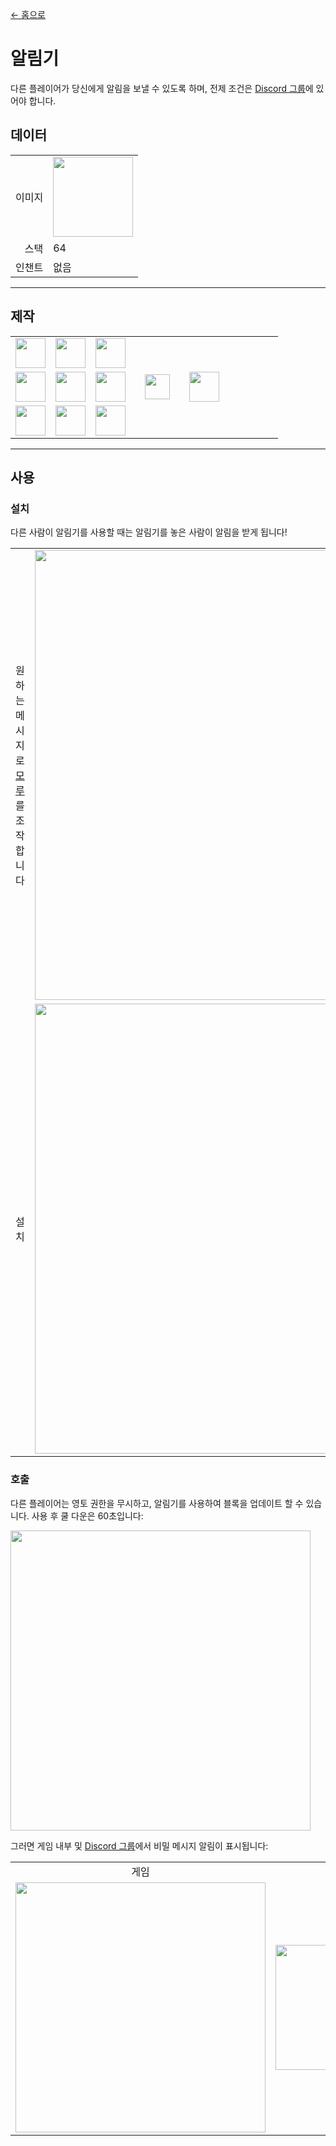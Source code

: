 [← 홈으로](../)
# 알림기
다른 플레이어가 당신에게 알림을 보낼 수 있도록 하며, 전제 조건은 [Discord 그룹](../feature/discord_server.md)에 있어야 합니다.

## 데이터
<table>
    <tr><td align="end">이미지</td><td><img src="https://i.imgur.com/ATkGUJe.png" width="128"/></td></tr>
    <tr><td align="end">스택</td><td>64</td></tr>
    <tr><td align="end">인챈트</td><td>없음</td></tr>
</table>

---

## 제작
<table>
    <tr><td><img src="https://i.imgur.com/wdymK8b.png" width="48"/></td><td><img src="https://i.imgur.com/wdymK8b.png" width="48"/></td><td><img src="https://i.imgur.com/wdymK8b.png" width="48"/></td><td colspan="3"></td></tr>
    <tr><td><img src="https://i.imgur.com/wdymK8b.png" width="48"/></td><td><img src="https://i.imgur.com/IWZz8YM.png" width="48"/></td><td><img src="https://i.imgur.com/wdymK8b.png" width="48"/></td><td width="70" align="center"><img src="https://i.imgur.com/VE0KqIE.png" width="40"/></td><td><img src="https://i.imgur.com/ATkGUJe.png" width="48"/></td><td width="70"></td></tr>
    <tr><td><img src="https://i.imgur.com/wdymK8b.png" width="48"/></td><td><img src="https://i.imgur.com/wdymK8b.png" width="48"/></td><td><img src="https://i.imgur.com/wdymK8b.png" width="48"/></td><td colspan="3"></td></tr>
</table>

---

## 사용
### 설치
다른 사람이 알림기를 사용할 때는 알림기를 놓은 사람이 알림을 받게 됩니다!  
<table>
    <tr><td>원하는 메시지로<a href="https://minecraft.fandom.com/ko/wiki/모루">모루</a>를 조작합니다</td><td><img src="https://i.imgur.com/B2lZOum.png" width="720"/></td></tr>
    <tr><td>설치</td><td><img src="https://i.imgur.com/QGphye0.png" width="720"/></td></tr>
</table>

### 호출
다른 플레이어는 영토 권한을 무시하고, 알림기를 사용하여 블록을 업데이트 할 수 있습니다. 사용 후 쿨 다운은 60초입니다: 

<img src="https://i.imgur.com/vQPNsSz.png" width="480"/>  

그러면 게임 내부 및 [Discord 그룹](../feature/discord_server.md)에서 비밀 메시지 알림이 표시됩니다:  

<table>
    <tr><td align="center">게임</td><td align="center">그룹</td></tr>
    <tr><td><img src="https://i.imgur.com/T3cJvvk.png" width="400"/></td><td><img src="https://i.imgur.com/TATxUhE.png" width="200"/></td></tr>
</table>
